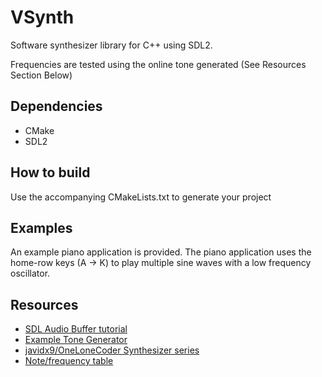 # VSynth
Software synthesizer library for C++ using SDL2.

Frequencies are tested using the online tone generated (See Resources Section Below)

## Dependencies
- CMake
- SDL2

## How to build
Use the accompanying CMakeLists.txt to generate your project

## Examples
An example piano application is provided. The piano application uses the home-row keys (A -> K) to play multiple sine waves with a low frequency oscillator.

## Resources
- [SDL Audio Buffer tutorial](https://ericscrivner.me/2017/10/getting-circular-sdl-audio/)
- [Example Tone Generator](https://www.szynalski.com/tone-generator/)
- [javidx9/OneLoneCoder Synthesizer series](https://youtu.be/tgamhuQnOkM)
- [Note/frequency table](https://pages.mtu.edu/~suits/notefreqs.html)